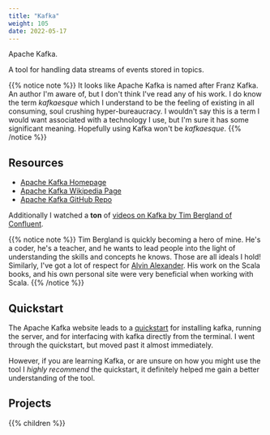 ```yaml
---
title: "Kafka"
weight: 105
date: 2022-05-17
---
```


Apache Kafka.

A tool for handling data streams of events stored in topics.

{{% notice note %}}
It looks like Apache Kafka is named after Franz Kafka. An author I'm aware of, but I don't think I've read any of his work. I do know the term *kafkaesque* which I understand to be the feeling of existing in all consuming, soul crushing hyper-bureaucracy. I wouldn't say this is a term I would want associated with a technology I use, but I'm sure it has some significant meaning. Hopefully using Kafka won't be *kafkaesque*.
{{% /notice %}}

## Resources

- [Apache Kafka Homepage](https://kafka.apache.org/)
- [Apache Kafka Wikipedia Page](https://en.wikipedia.org/wiki/Apache_Kafka)
- [Apache Kafka GitHub Repo](https://github.com/apache/kafka)

Additionally I watched a **ton** of [videos on Kafka by Tim Bergland of Confluent](https://www.youtube.com/watch?v=06iRM1Ghr1k).

{{% notice note %}}
Tim Bergland is quickly becoming a hero of mine. He's a coder, he's a teacher, and he wants to lead people into the light of understanding the skills and concepts he knows. Those are all ideals I hold! Similarly, I've got a lot of respect for [Alvin Alexander](https://alvinalexander.com/). His work on the Scala books, and his own personal site were very beneficial when working with Scala.
{{% /notice %}}

## Quickstart

The Apache Kafka website leads to a [quickstart](https://kafka.apache.org/quickstart) for installing kafka, running the server, and for interfacing with kafka directly from the terminal. I went through the quickstart, but moved past it almost immediately.

However, if you are learning Kafka, or are unsure on how you might use the tool I *highly recommend* the quickstart, it definitely helped me gain a better understanding of the tool.

## Projects

{{% children %}}